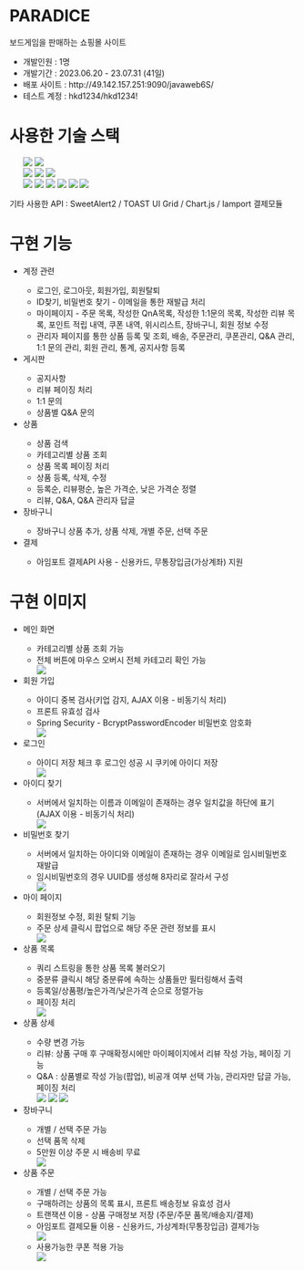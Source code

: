 <h1>PARADICE</h1>
   보드게임을 판매하는 쇼핑몰 사이트
  <ul>
    <li>개발인원 : 1명 </li> 
    <li>개발기간 : 2023.06.20 - 23.07.31 (41일)</li>
    <li>배포 사이트 : http://49.142.157.251:9090/javaweb6S/</li>
    <li>테스트 계정 : hkd1234/hkd1234!</li>
  </ul>

  <h1>사용한 기술 스택</h1>
  <ul style="list-style: none;">
    <li>
      <img src="https://img.shields.io/badge/java-red?style=for-the-badge&logo=java&logoColor=white"> 
      <img src="https://img.shields.io/badge/spring-6DB33F?style=for-the-badge&logo=spring&logoColor=white">
    </li>
    <li>
      <img src="https://img.shields.io/badge/apache tomcat-orange?style=for-the-badge&logo=apachetomcat&logoColor=white">
      <img src="https://img.shields.io/badge/mysql-4479A1?style=for-the-badge&logo=mysql&logoColor=white">
      <img src="https://img.shields.io/badge/myBatis-black?style=for-the-badge&logo=myBatis&logoColor=white">
    <li>
      <img src="https://img.shields.io/badge/html5-E34F26?style=for-the-badge&logo=html5&logoColor=white">
      <img src="https://img.shields.io/badge/css-1572B6?style=for-the-badge&logo=css3&logoColor=white"> 
      <img src="https://img.shields.io/badge/javascript-F7DF1E?style=for-the-badge&logo=javascript&logoColor=black"> 
      <img src="https://img.shields.io/badge/jquery-0769AD?style=for-the-badge&logo=jquery&logoColor=white">
      <img src="https://img.shields.io/badge/bootstrap-7952B3?style=for-the-badge&logo=bootstrap&logoColor=white">
      <img src="https://img.shields.io/badge/fontawesome-339AF0?style=for-the-badge&logo=fontawesome&logoColor=white">
    </li>
  </ul>
  기타 사용한 API : SweetAlert2 / TOAST UI Grid / Chart.js / Iamport 결제모듈
  
<h1>구현 기능</h1>
 <ul>
    <li> 계정 관련 </li> 
      <ul>
        <li>로그인, 로그아웃, 회원가입, 회원탈퇴</li>
        <li>ID찾기, 비밀번호 찾기 - 이메일을 통한 재발급 처리</li>
        <li>마이페이지 - 주문 목록, 작성한 QnA목록, 작성한 1:1문의 목록, 작성한 리뷰 목록, 포인트 적립 내역, 쿠폰 내역, 위시리스트, 장바구니, 회원 정보 수정</li>
        <li>관리자 페이지를 통한 상품 등록 및 조회, 배송, 주문관리, 쿠폰관리, Q&A 관리, 1:1 문의 관리, 회원 관리, 통계, 공지사항 등록</li>
      </ul>  
    <li> 게시판 </li> 
      <ul>
        <li>공지사항</li>
        <li>리뷰 페이징 처리</li>
        <li>1:1 문의</li>
        <li>상품별 Q&A 문의</li>
      </ul>  
    <li> 상품 </li> 
      <ul>
        <li>상품 검색</li>
        <li>카테고리별 상품 조회</li>
        <li>상품 목록 페이징 처리</li>
        <li>상품 등록, 삭제, 수정</li>
        <li>등록순, 리뷰평순, 높은 가격순, 낮은 가격순 정렬</li>
        <li>리뷰, Q&A, Q&A 관리자 답글</li>
      </ul>  
    <li> 장바구니 </li> 
      <ul>
        <li>장바구니 상품 추가, 상품 삭제, 개별 주문, 선택 주문</li>
      </ul>  
    <li> 결제 </li> 
      <ul>
        <li>아임포트 결제API 사용 - 신용카드, 무통장입금(가상계좌) 지원</li>
      </ul>  
  </ul>

  <h1>구현 이미지</h1>
  <ul>
    <li> 메인 화면 </li> 
      <ul>
        <li>카테고리별 상품 조회 가능</li>
        <li>전체 버튼에 마우스 오버시 전체 카테고리 확인 가능</li>
        <img src="https://imgur.com/qDI53A2.jpg">
      </ul>  
    <li> 회원 가입 </li> 
      <ul>
        <li>아이디 중복 검사(키업 감지, AJAX 이용 - 비동기식 처리)</li>
        <li>프론트 유효성 검사</li>
        <li>Spring Security - BcryptPasswordEncoder 비밀번호 암호화</li>
        <img src="https://imgur.com/TaYaBZp.jpg">
      </ul>  
    <li> 로그인 </li> 
      <ul>
        <li>아이디 저장 체크 후 로그인 성공 시 쿠키에 아이디 저장</li>
        <img src="https://imgur.com/K8Xmkgv.jpg">
      </ul>  
   <li> 아이디 찾기 </li>   
    <ul>
      <li>서버에서 일치하는 이름과 이메일이 존재하는 경우 일치값을 하단에 표기(AJAX 이용 - 비동기식 처리) </li>
        <img src="https://imgur.com/WbE8aaE.jpg">
    </ul>
   <li> 비밀번호 찾기 </li>   
     <ul>
      <li>서버에서 일치하는 아이디와 이메일이 존재하는 경우 이메일로 임시비밀번호 재발급 </li>
      <li>임시비밀번호의 경우 UUID를 생성해 8자리로 잘라서 구성 </li>
        <img src="https://imgur.com/AD2wTqr.jpg">
    </ul>
   <li> 마이 페이지 </li>   
     <ul>
      <li>회원정보 수정, 회원 탈퇴 기능 </li>
      <li>주문 상세 클릭시 팝업으로 해당 주문 관련 정보를 표시 </li>
        <img src="https://imgur.com/gnNQP3y.jpg">
    </ul>
   <li> 상품 목록 </li>   
     <ul>
      <li>쿼리 스트링을 통한 상품 목록 불러오기</li>
      <li>중분류 클릭시 해당 중분류에 속하는 상품들만 필터링해서 출력</li>
      <li>등록일/상품평/높은가격/낮은가격 순으로 정렬가능</li>
      <li>페이징 처리</li>
        <img src="https://imgur.com/gbAqC7Q.jpg">
    </ul>
   <li> 상품 상세 </li>   
     <ul>
      <li>수량 변경 가능</li>
      <li>리뷰: 상품 구매 후 구매확정시에만 마이페이지에서 리뷰 작성 가능, 페이징 기능</li>
      <li>Q&A : 상품별로 작성 가능(팝업), 비공개 여부 선택 가능, 관리자만 답글 가능, 페이징 처리</li>
        <img src="https://imgur.com/YAe4T38.jpg">
        <img src="https://imgur.com/EwwTZ1M.jpg">
        <img src="https://imgur.com/gX5IvWf.jpg">
    </ul>
   <li> 장바구니 </li>   
     <ul>
      <li>개별 / 선택 주문 가능</li>
      <li>선택 품목 삭제</li>
      <li>5만원 이상 주문 시 배송비 무료</li>
        <img src="https://imgur.com/TYzsyGM.jpg">
    </ul>
   <li> 상품 주문 </li>   
     <ul>
      <li>개별 / 선택 주문 가능</li>
      <li>구매하려는 상품의 목록 표시, 프론트 배송정보 유효성 검사</li>
      <li>트랜잭션 이용 - 상품 구매정보 저장 (주문/주문 품목/배송지/결제)</li>
      <li>아임포트 결제모듈 이용 - 신용카드, 가상계좌(무통장입금) 결제가능</li>
        <img src="https://imgur.com/jJUXRfe.jpg">
      <li>사용가능한 쿠폰 적용 가능</li>
        <img src="https://imgur.com/jITA3KY.jpg">
    </ul>
  </ul>
